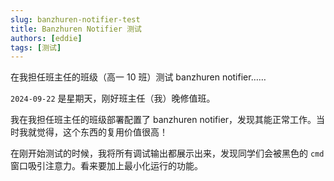 ```yaml
---
slug: banzhuren-notifier-test
title: Banzhuren Notifier 测试
authors: [eddie]
tags: [测试]
---
```


在我担任班主任的班级（高一 10 班）测试 banzhuren notifier……

<!-- truncate -->

`2024-09-22` 是星期天，刚好班主任（我）晚修值班。

我在我担任班主任的班级部署配置了 banzhuren notifier，发现其能正常工作。当时我就觉得，这个东西的复用价值很高！

在刚开始测试的时候，我将所有调试输出都展示出来，发现同学们会被黑色的 `cmd` 窗口吸引注意力。看来要加上最小化运行的功能。
